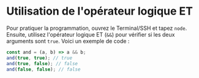 # Utilisation de l'opérateur logique ET

Pour pratiquer la programmation, ouvrez le Terminal/SSH et tapez `node`. Ensuite, utilisez l'opérateur logique ET (`&&`) pour vérifier si les deux arguments sont `true`. Voici un exemple de code :

```js
const and = (a, b) => a && b;
and(true, true); // true
and(true, false); // false
and(false, false); // false
```
